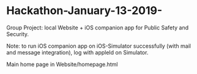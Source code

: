 # Hackathon-January-13-2019-
Group Project: local Website + iOS companion app for Public Safety and Security. 


Note: to run iOS companion app on iOS-Simulator successfully (with mail and message integration), log with appleId on Simulator.

Main home page in Website/homepage.html
